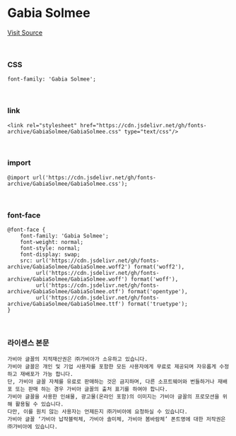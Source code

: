 # Gabia Solmee

[Visit Source](https://company.gabia.com/introduce/ci)

&nbsp;

### CSS

```
font-family: 'Gabia Solmee';
```

&nbsp;

### link

```
<link rel="stylesheet" href="https://cdn.jsdelivr.net/gh/fonts-archive/GabiaSolmee/GabiaSolmee.css" type="text/css"/>
```

&nbsp;

### import

```
@import url('https://cdn.jsdelivr.net/gh/fonts-archive/GabiaSolmee/GabiaSolmee.css');
```

&nbsp;

### font-face

```
@font-face {
    font-family: 'Gabia Solmee';
    font-weight: normal;
    font-style: normal;
    font-display: swap;
    src: url('https://cdn.jsdelivr.net/gh/fonts-archive/GabiaSolmee/GabiaSolmee.woff2') format('woff2'),
         url('https://cdn.jsdelivr.net/gh/fonts-archive/GabiaSolmee/GabiaSolmee.woff') format('woff'),
         url('https://cdn.jsdelivr.net/gh/fonts-archive/GabiaSolmee/GabiaSolmee.otf') format('opentype'),
         url('https://cdn.jsdelivr.net/gh/fonts-archive/GabiaSolmee/GabiaSolmee.ttf') format('truetype');
}
```

&nbsp;

### 라이센스 본문

```
가비아 글꼴의 지적재산권은 ㈜가비아가 소유하고 있습니다. 
가비아 글꼴은 개인 및 기업 사용자를 포함한 모든 사용자에게 무료로 제공되며 자유롭게 수정하고 재배포가 가능 합니다. 
단, 가비아 글꼴 자체를 유료로 판매하는 것은 금지하며, 다른 소프트웨어와 번들하거나 재배포 또는 판매 하는 경우 가비아 글꼴의 출처 표기를 하여야 합니다. 
가비아 글꼴을 사용한 인쇄물, 광고물(온라인 포함)의 이미지는 가비아 글꼴의 프로모션을 위해 활용될 수 있습니다. 
다만, 이를 원치 않는 사용자는 언제든지 ㈜가비아에 요청하실 수 있습니다. 
가비아 글꼴 ‘가비아 납작블럭체, 가비아 솔미체, 가비아 봄바람체’ 폰트명에 대한 저작권은 ㈜가비아에 있습니다.
```
